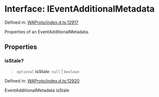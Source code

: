 # Interface: IEventAdditionalMetadata

Defined in: [WAProto/index.d.ts:12917](https://github.com/Fokusdotid/Baileys/blob/e5a24e138f3b69cf124e0406999e537d5c9a6c18/WAProto/index.d.ts#L12917)

Properties of an EventAdditionalMetadata.

## Properties

### isStale?

> `optional` **isStale**: `null` \| `boolean`

Defined in: [WAProto/index.d.ts:12920](https://github.com/Fokusdotid/Baileys/blob/e5a24e138f3b69cf124e0406999e537d5c9a6c18/WAProto/index.d.ts#L12920)

EventAdditionalMetadata isStale
